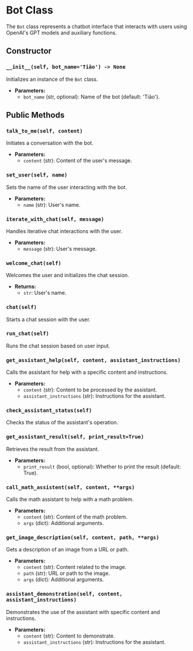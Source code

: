 # Bot Class

The `Bot` class represents a chatbot interface that interacts with users using OpenAI's GPT models and auxiliary functions.

## Constructor

### `__init__(self, bot_name='Tião') -> None`

Initializes an instance of the `Bot` class.

- **Parameters:**
  - `bot_name` (str, optional): Name of the bot (default: 'Tião').

## Public Methods

### `talk_to_me(self, content)`

Initiates a conversation with the bot.

- **Parameters:**
  - `content` (str): Content of the user's message.

### `set_user(self, name)`

Sets the name of the user interacting with the bot.

- **Parameters:**
  - `name` (str): User's name.

### `iterate_with_chat(self, message)`

Handles iterative chat interactions with the user.

- **Parameters:**
  - `message` (str): User's message.

### `welcome_chat(self)`

Welcomes the user and initializes the chat session.

- **Returns:**
  - `str`: User's name.

### `chat(self)`

Starts a chat session with the user.

### `run_chat(self)`

Runs the chat session based on user input.

### `get_assistant_help(self, content, assistant_instructions)`

Calls the assistant for help with a specific content and instructions.

- **Parameters:**
  - `content` (str): Content to be processed by the assistant.
  - `assistant_instructions` (str): Instructions for the assistant.

### `check_assistant_status(self)`

Checks the status of the assistant's operation.

### `get_assistant_result(self, print_result=True)`

Retrieves the result from the assistant.

- **Parameters:**
  - `print_result` (bool, optional): Whether to print the result (default: True).

### `call_math_assistent(self, content, **args)`

Calls the math assistant to help with a math problem.

- **Parameters:**
  - `content` (str): Content of the math problem.
  - `args` (dict): Additional arguments.

### `get_image_description(self, content, path, **args)`

Gets a description of an image from a URL or path.

- **Parameters:**
  - `content` (str): Content related to the image.
  - `path` (str): URL or path to the image.
  - `args` (dict): Additional arguments.

### `assistant_demonstration(self, content, assistant_instructions)`

Demonstrates the use of the assistant with specific content and instructions.

- **Parameters:**
  - `content` (str): Content to demonstrate.
  - `assistant_instructions` (str): Instructions for the assistant.
